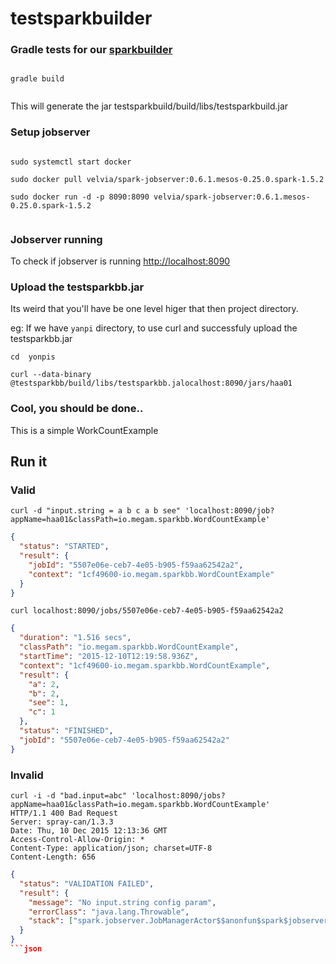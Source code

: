 # testsparkbuilder

### Gradle tests for our [sparkbuilder](https://github.com/megamsys/sparkbuilder)

```

gradle build


```

This will generate the jar testsparkbuild/build/libs/testsparkbuild.jar

### Setup jobserver

```

sudo systemctl start docker

sudo docker pull velvia/spark-jobserver:0.6.1.mesos-0.25.0.spark-1.5.2

sudo docker run -d -p 8090:8090 velvia/spark-jobserver:0.6.1.mesos-0.25.0.spark-1.5.2


```

### Jobserver running

To check if jobserver is running [http://localhost:8090](http://localhost:8090)

### Upload the testsparkbb.jar

Its weird that you'll have be one level higer that then project directory.

eg: If we have `yanpi` directory, to use curl and successfuly upload the testsparkbb.jar

```
cd  yonpis

curl --data-binary @testsparkbb/build/libs/testsparkbb.jalocalhost:8090/jars/haa01

```
### Cool, you should be done..

This is a simple WorkCountExample

## Run it

### Valid

```
curl -d "input.string = a b c a b see" 'localhost:8090/job?appName=haa01&classPath=io.megam.sparkbb.WordCountExample'
```

```json
{
  "status": "STARTED",
  "result": {
    "jobId": "5507e06e-ceb7-4e05-b905-f59aa62542a2",
    "context": "1cf49600-io.megam.sparkbb.WordCountExample"
  }
}
```

```
curl localhost:8090/jobs/5507e06e-ceb7-4e05-b905-f59aa62542a2
```

```json
{
  "duration": "1.516 secs",
  "classPath": "io.megam.sparkbb.WordCountExample",
  "startTime": "2015-12-10T12:19:58.936Z",
  "context": "1cf49600-io.megam.sparkbb.WordCountExample",
  "result": {
    "a": 2,
    "b": 2,
    "see": 1,
    "c": 1
  },
  "status": "FINISHED",
  "jobId": "5507e06e-ceb7-4e05-b905-f59aa62542a2"
}
```


### Invalid

```
curl -i -d "bad.input=abc" 'localhost:8090/jobs?appName=haa01&classPath=io.megam.sparkbb.WordCountExample'
HTTP/1.1 400 Bad Request
Server: spray-can/1.3.3
Date: Thu, 10 Dec 2015 12:13:36 GMT
Access-Control-Allow-Origin: *
Content-Type: application/json; charset=UTF-8
Content-Length: 656

```

```json
{
  "status": "VALIDATION FAILED",
  "result": {
    "message": "No input.string config param",
    "errorClass": "java.lang.Throwable",
    "stack": ["spark.jobserver.JobManagerActor$$anonfun$spark$jobserver$JobManagerActor$$getJobFuture$4.apply(JobManagerActor.scala:246)", "scala.concurrent.impl.Future$PromiseCompletingRunnable.liftedTree1$1(Future.scala:24)", "scala.concurrent.impl.Future$PromiseCompletingRunnable.run(Future.scala:24)", "java.util.concurrent.ThreadPoolExecutor.runWorker(ThreadPoolExecutor.java:1145)", "java.util.concurrent.ThreadPoolExecutor$Worker.run(ThreadPoolExecutor.java:615)", "java.lang.Thread.run(Thread.java:745)"]
  }
}
```json
